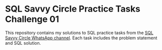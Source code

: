 # SQL Savvy Circle Practice Tasks Challenge 01

This repository contains my solutions to SQL practice tasks from the [SQL Savvy Circle WhatsApp channel](https://chat.whatsapp.com/G8OlPiGhCNJ6CuRdNNHebT?mode=ac_c). 
Each task includes the problem statement and SQL solution.




 

